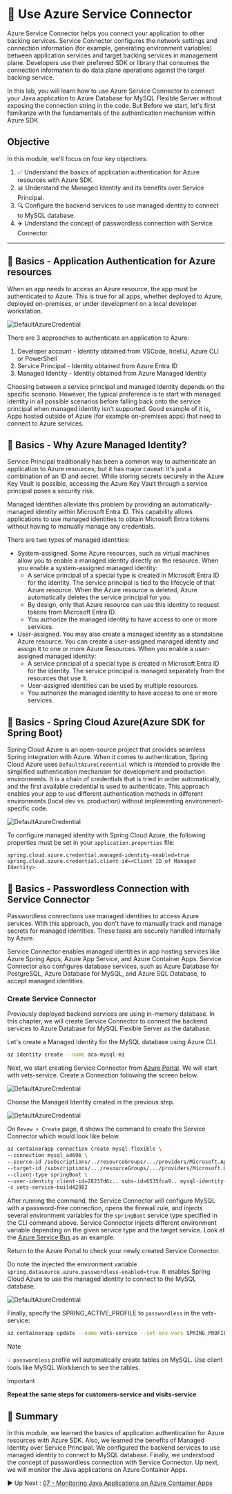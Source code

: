 # :rocket: Use Azure Service Connector

Azure Service Connector helps you connect your application to other backing services. Service Connector configures the
network settings and connection information (for example, generating environment variables) between application services
and target backing services in management plane. Developers use their preferred SDK or library that consumes the
connection information to do data plane operations against the target backing service.

In this lab, you will learn how to use Azure Service Connector to connect your Java application
to Azure Database for MySQL Flexible Server without exposing the connection string in the code. But Before we start, let's first familiarize with the fundamentals of the authentication mechanism within Azure SDK.

## Objective

In this module, we'll focus on four key objectives:

1. :white_check_mark: Understand the basics of application authentication for Azure resources with Azure SDK.
2. :bar_chart: Understand the Managed Identity and its benefits over Service Principal.
3. :mag: Configure the backend services to use managed identity to connect to MySQL database.
4. :airplane: Understand the concept of passwordless connection with Service Connector.

---

## :book: Basics - Application Authentication for Azure resources

When an app needs to access an Azure resource, the app must be authenticated to Azure. This is true for all apps,
whether deployed to Azure, deployed on-premises, or under development on a local developer workstation.

![DefaultAzureCredential](images/appauth.png)

There are 3 approaches to authenticate an application to Azure:

1. Developer account - Identity obtained from VSCode, IntelliJ, Azure CLI or PowerShell
2. Service Principal - Identity obtained from Azure Entra ID
3. Managed Identity - Identity obtained from Azure Managed Identity

Choosing between a service principal and managed identity depends on the specific scenario. However, the typical preference is to start with managed identity in all possible scenarios before falling back onto the service principal when managed identity isn't supported. Good example of it is, Apps hosted outside of Azure (for example on-premises apps) that need to connect to
Azure services.

## :book: Basics - Why Azure Managed Identity?

Service Principal traditionally has been a common way to authenticate an application to Azure resources, but it has major caveat: it's just a combination of an ID and secret. While storing secrets securely in the Azure Key Vault is possible, accessing the Azure Key Vault through a service principal poses a security risk.

Managed Identifies alleviate this problem by providing an automatically-managed identity within Microsoft Entra ID. This capability allows applications to use managed identities to obtain Microsoft Entra tokens without having to manually manage any credentials.

There are two types of managed identities:

- System-assigned. Some Azure resources, such as virtual machines allow you to enable a managed identity directly on the
  resource. When you enable a system-assigned managed identity:
    - A service principal of a special type is created in Microsoft Entra ID for the identity. The service principal is
      tied to the lifecycle of that Azure resource. When the Azure resource is deleted, Azure automatically deletes the
      service principal for you.
    - By design, only that Azure resource can use this identity to request tokens from Microsoft Entra ID.
    - You authorize the managed identity to have access to one or more services.
- User-assigned. You may also create a managed identity as a standalone Azure resource. You can create a user-assigned
  managed identity and assign it to one or more Azure Resources. When you enable a user-assigned managed identity:
    - A service principal of a special type is created in Microsoft Entra ID for the identity. The service principal is
      managed separately from the resources that use it.
    - User-assigned identities can be used by multiple resources.
    - You authorize the managed identity to have access to one or more services.

## :book: Basics - Spring Cloud Azure(Azure SDK for Spring Boot)

Spring Cloud Azure is an open-source project that provides seamless Spring integration with Azure. When it comes to
authentication, Spring Cloud Azure uses `DefaultAzureCredential` which is intended to provide the simplified
authentication mechanism for development and production environments. It is a chain of credentials that is tried in order
automatically, and the first available credential is used to authenticate. This approach enables your app to use
different authentication methods in different environments (local dev vs. production) without implementing
environment-specific code.

![DefaultAzureCredential](images/DefaultAzureCredential.png)

To configure managed identity with Spring Cloud Azure, the following properties must be set in your `application.properties`
file:

```properties
spring.cloud.azure.credential.managed-identity-enabled=true
spring.cloud.azure.credential.client-id=<Client ID of Managed Identity>
```

## :book: Basics - Passwordless Connection with Service Connector

Passwordless connections use managed identities to access Azure services. With this approach, you don't have to manually
track and manage secrets for managed identities. These tasks are securely handled internally by Azure.

Service Connector enables managed identities in app hosting services like Azure Spring Apps, Azure App Service, and
Azure Container Apps. Service Connector also configures database services, such as Azure Database for PostgreSQL, Azure
Database for MySQL, and Azure SQL Database, to accept managed identities.

### Create Service Connector

Previously deployed backend services are using in-memory database. In this chapter, we will create Service Connector to
connect the backend services to Azure Database for MySQL Flexible Server as the database.

Let's create a Managed Identity for the MySQL database using Azure CLI.

```bash
az identity create --name aca-mysql-mi
```

Next, we start creating Service Connector from [Azure Portal](https://portal.azure.com/). We will start with
vets-service.
Create a Connection following the screen below.

![DefaultAzureCredential](images/serviceconnector-1.png)

Choose the Managed Identity created in the previous step.

![DefaultAzureCredential](images/serviceconnector-2.png)

On `Revew + Create` page, it shows the command to create the Service Connector which would look like below.

```bash
az containerapp connection create mysql-flexible \
--connection mysql_a4696 \
--source-id /subscriptions/../resourceGroups/.../providers/Microsoft.App/containerApps/vets-service \
--target-id /subscriptions/.../resourceGroups/.../providers/Microsoft.DBforMySQL/flexibleServers/jay-aca-java-labs/databases/aca-labs \
--client-type springBoot \
--user-identity client-id=28237d6c.. subs-id=6535fca9.. mysql-identity-id=/subscriptions/.../resourcegroups/.../providers/Microsoft.ManagedIdentity/userAssignedIdentities/aca-mysql-mi 
-c vets-service-build42982
```

After running the command, the Service Connector will configure MySQL with a password-free connection, opens the firewall rule, and injects several environment variables for the `springBoot` service type specified in the CLI command above. Service Connector injects different environment variable depending on the given service type and the target service. Look at the [Azure Service Bus](https://learn.microsoft.com/en-us/azure/service-connector/how-to-integrate-service-bus?tabs=dotnet) as an example. 

Return to the Azure Portal to check your newly created Service Connector.

Do note the injected the environment variable `spring.datasource.azure.passwordless-enabled=true`. It enables Spring
Cloud Azure to use the managed identity to connect to the MySQL database.

![DefaultAzureCredential](images/serviceconnector-3.png)

Finally, specify the SPRING_ACTIVE_PROFILE to `passwordless` in the vets-service:

```bash
az containerapp update --name vets-service --set-env-vars SPRING_PROFILES_ACTIVE=passwordless
```

> [!NOTE]
> :bulb: `passwordless` profile will automatically create tables on MySQL. Use client tools like MySQL Workbench to see the
> tables.

> [!IMPORTANT]
> **Repeat the same steps for customers-service and visits-service**


## :notebook_with_decorative_cover: Summary

In this module, we learned the basics of application authentication for Azure resources with Azure SDK. Also, we learned the benefits of Managed Identity over Service Principal. We configured the backend services to use managed identity to connect to MySQL database. Finally, we understood the concept of passwordless connection with Service Connector. Up next, we will monitor the Java applications on Azure Container Apps.

:arrow_forward:  Up
Next : [07 - Monitoring Java Applications on Azure Container Apps](../07-monitoring-java-aca/README.md)